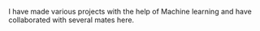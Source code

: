 I have made various projects with the help of Machine learning and have collaborated with several mates here.

